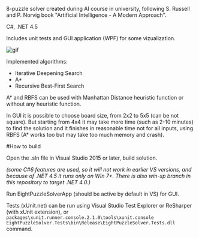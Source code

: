 8-puzzle solver created during AI course in university, following S. Russell and P. Norvig book "Artificial Intelligence - A Modern Approach".

C#, .NET 4.5

Includes unit tests and GUI application (WPF) for some vizualization.

![gif](http://i.imgur.com/vQtCeZf.gif)

Implemented algorithms:

- Iterative Deepening Search
- A*
- Recursive Best-First Search

A* and RBFS can be used with Manhattan Distance heuristic function or without any heuristic function.

In GUI it is possible to choose board size, from 2x2 to 5x5 (can be not square). But starting from 4x4 it may take more time (such as 2-10 minutes) to find the solution and it finishes in reasonable time not for all inputs, using RBFS (A* works too but may take too much memory and crash).

#How to build

Open the .sln file in Visual Studio 2015 or later, build solution. 

*(some C#6 features are used, so it will not work in earlier VS versions, and because of .NET 4.5 it runs only on Win 7+. There is also win-xp branch in this repository to target .NET 4.0.)*

Run EightPuzzleSolverApp (should be active by default in VS) for GUI. 

Tests (xUnit.net) can be run using Visual Studio Test Explorer or ReSharper (with xUnit extension), or `packages\xunit.runner.console.2.1.0\tools\xunit.console EightPuzzleSolver.Tests\bin\Release\EightPuzzleSolver.Tests.dll` command.
